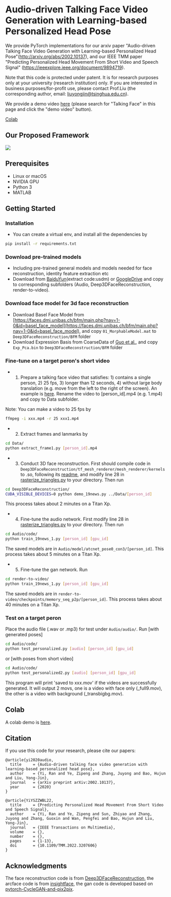 # Audio-driven Talking Face Video Generation with Learning-based Personalized Head Pose

We provide PyTorch implementations for our arxiv paper "Audio-driven Talking Face Video Generation with Learning-based Personalized Head Pose"(http://arxiv.org/abs/2002.10137), and our IEEE TMM paper "Predicting Personalized Head Movement From Short Video and Speech Signal" (https://ieeexplore.ieee.org/document/9894719).

Note that this code is protected under patent. It is for research purposes only at your university (research institution) only. If you are interested in business purposes/for-profit use, please contact Prof.Liu (the corresponding author, email: liuyongjin@tsinghua.edu.cn).

We provide a demo video [here](https://cg.cs.tsinghua.edu.cn/people/~Yongjin/Yongjin.htm) (please search for "Talking Face" in this page and click the "demo video" button).

[Colab](https://colab.research.google.com/drive/1gqcqTSAGAyj48n0fmApvSPG_43BzKP37)

## Our Proposed Framework

<img src = 'pipeline.jpg'>

## Prerequisites
- Linux or macOS
- NVIDIA GPU
- Python 3
- MATLAB

## Getting Started
### Installation
- You can create a virtual env, and install all the dependencies by
```bash
pip install -r requirements.txt
```

### Download pre-trained models
- Including pre-trained general models and models needed for face reconstruction, identity feature extraction etc
- Download from [BaiduYun](https://pan.baidu.com/s/14-M5TQhNc24275W1ez-gJw)(extract code:usdm) or [GoogleDrive](https://drive.google.com/file/d/17xMNjNEsM0DhS9SKDdUQue0wlbz4Ww9o) and copy to corresponding subfolders (Audio, Deep3DFaceReconstruction, render-to-video).

### Download face model for 3d face reconstruction
- Download Basel Face Model from [https://faces.dmi.unibas.ch/bfm/main.php?nav=1-0&id=basel_face_model](https://faces.dmi.unibas.ch/bfm/main.php?nav=1-0&id=basel_face_model), and copy `01_MorphableModel.mat` to `Deep3DFaceReconstruction/BFM` folder
- Download Expression Basis from CoarseData of [Guo et al.](https://github.com/Juyong/3DFace), and copy `Exp_Pca.bin` to `Deep3DFaceReconstruction/BFM` folder

### Fine-tune on a target peron's short video
- 1. Prepare a talking face video that satisfies: 1) contains a single person, 2) 25 fps, 3) longer than 12 seconds, 4) without large body translation (e.g. move from the left to the right of the screen). An example is [here](Data/31.mp4). Rename the video to [person_id].mp4 (e.g. 1.mp4) and copy to Data subfolder.

Note: You can make a video to 25 fps by 
```bash
ffmpeg -i xxx.mp4 -r 25 xxx1.mp4
```
- 2. Extract frames and lanmarks by
```bash
cd Data/
python extract_frame1.py [person_id].mp4
```
- 3. Conduct 3D face reconstruction. First should compile code in `Deep3DFaceReconstruction/tf_mesh_renderer/mesh_renderer/kernels` to .so, following its [readme](Deep3DFaceReconstruction/tf_mesh_renderer/README.md), and modify line 28 in [rasterize_triangles.py](Deep3DFaceReconstruction/tf_mesh_renderer/mesh_renderer/rasterize_triangles.py) to your directory. Then run
```bash
cd Deep3DFaceReconstruction/
CUDA_VISIBLE_DEVICES=0 python demo_19news.py ../Data/[person_id]
```
This process takes about 2 minutes on a Titan Xp.
- 4. Fine-tune the audio network. First modify line 28 in [rasterize_triangles.py](Audio/code/mesh_renderer/rasterize_triangles.py) to your directory. Then run
```bash
cd Audio/code/
python train_19news_1.py [person_id] [gpu_id]
```
The saved models are in `Audio/model/atcnet_pose0_con3/[person_id]`.
This process takes about 5 minutes on a Titan Xp.
- 5. Fine-tune the gan network.
Run
```bash
cd render-to-video/
python train_19news_1.py [person_id] [gpu_id]
```
The saved models are in `render-to-video/checkpoints/memory_seq_p2p/[person_id]`.
This process takes about 40 minutes on a Titan Xp.


### Test on a target peron
Place the audio file (.wav or .mp3) for test under `Audio/audio/`.
Run [with generated poses]
```bash
cd Audio/code/
python test_personalized.py [audio] [person_id] [gpu_id]
```
or [with poses from short video]
```bash
cd Audio/code/
python test_personalized2.py [audio] [person_id] [gpu_id]
```
This program will print 'saved to xxx.mov' if the videos are successfully generated.
It will output 2 movs, one is a video with face only (_full9.mov), the other is a video with background (_transbigbg.mov).

## Colab
A colab demo is [here](https://colab.research.google.com/drive/1gqcqTSAGAyj48n0fmApvSPG_43BzKP37).

## Citation
If you use this code for your research, please cite our papers:

```
@article{yi2020audio,
  title     = {Audio-driven talking face video generation with learning-based personalized head pose},
  author    = {Yi, Ran and Ye, Zipeng and Zhang, Juyong and Bao, Hujun and Liu, Yong-Jin},
  journal   = {arXiv preprint arXiv:2002.10137},
  year      = {2020}
}
```
```
@article{YiYSZZWBL22,
  title     = {Predicting Personalized Head Movement From Short Video and Speech Signal},
  author    = {Yi, Ran and Ye, Zipeng and Sun, Zhiyao and Zhang, Juyong and Zhang, Guoxin and Wan, Pengfei and Bao, Hujun and Liu, Yong-Jin},
  journal   = {IEEE Transactions on Multimedia}, 
  volume    = {},
  number    = {},
  pages     = {1-13},
  doi       = {10.1109/TMM.2022.3207606}
}
```

## Acknowledgments
The face reconstruction code is from [Deep3DFaceReconstruction](https://github.com/microsoft/Deep3DFaceReconstruction), the arcface code is from [insightface](https://github.com/deepinsight/insightface), the gan code is developed based on [pytorch-CycleGAN-and-pix2pix](https://github.com/junyanz/pytorch-CycleGAN-and-pix2pix).